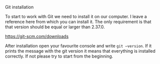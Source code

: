 Git installation

To start to work with Git we need to install it on our computer. I leave a reference here from which you can install it. The only requirement is that that version should be equal or larger than 2.37.0.

https://git-scm.com/downloads

After installation open your favourite console and write `git —version`. If it prints the message with the git version it means that everything is installed correctly. If not please try to start from the beginning.

